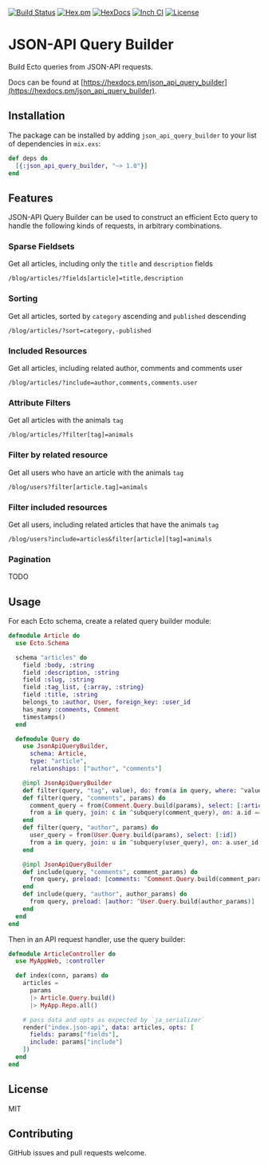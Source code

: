 [![Build Status](https://img.shields.io/travis/mbuhot/json_api_query_builder.svg?branch=master)](https://travis-ci.org/mbuhot/json_api_query_builder)
[![Hex.pm](https://img.shields.io/hexpm/v/json_api_query_builder.svg)](https://hex.pm/packages/json_api_query_builder)
[![HexDocs](https://img.shields.io/badge/api-docs-yellow.svg)](https://hexdocs.pm/json_api_query_builder/)
[![Inch CI](http://inch-ci.org/github/mbuhot/json_api_query_builder.svg)](http://inch-ci.org/github/mbuhot/json_api_query_builder)
[![License](https://img.shields.io/hexpm/l/json_api_query_builder.svg)](https://github.com/mbuhot/json_api_query_builder/blob/master/LICENSE)

# JSON-API Query Builder

Build Ecto queries from JSON-API requests.

Docs can be found at [https://hexdocs.pm/json_api_query_builder](https://hexdocs.pm/json_api_query_builder).

## Installation

The package can be installed by adding `json_api_query_builder` to your list of dependencies in `mix.exs`:

```elixir
def deps do
  [{:json_api_query_builder, "~> 1.0"}]
end
```

## Features

JSON-API Query Builder can be used to construct an efficient Ecto query to handle the following kinds of requests, in arbitrary combinations.

### Sparse Fieldsets

Get all articles, including only the `title` and `description` fields

`/blog/articles/?fields[article]=title,description`

### Sorting

Get all articles, sorted by `category` ascending and `published` descending

`/blog/articles/?sort=category,-published`

### Included Resources

Get all articles, including related author, comments and comments user

`/blog/articles/?include=author,comments,comments.user`

### Attribute Filters

Get all articles with the animals `tag`

`/blog/articles/?filter[tag]=animals`

### Filter by related resource

Get all users who have an article with the animals `tag`

`/blog/users?filter[article.tag]=animals`

### Filter included resources

Get all users, including related articles that have the animals `tag`

`/blog/users?include=articles&filter[article][tag]=animals`

### Pagination

TODO

## Usage

For each Ecto schema, create a related query builder module:

```elixir
defmodule Article do
  use Ecto.Schema

  schema "articles" do
    field :body, :string
    field :description, :string
    field :slug, :string
    field :tag_list, {:array, :string}
    field :title, :string
    belongs_to :author, User, foreign_key: :user_id
    has_many :comments, Comment
    timestamps()
  end

  defmodule Query do
    use JsonApiQueryBuilder,
      schema: Article,
      type: "article",
      relationships: ["author", "comments"]

    @impl JsonApiQueryBuilder
    def filter(query, "tag", value), do: from(a in query, where: ^value in a.tag_list)
    def filter(query, "comments", params) do
      comment_query = from(Comment.Query.build(params), select: [:article_id], distinct: true)
      from a in query, join: c in ^subquery(comment_query), on: a.id == c.article_id
    end
    def filter(query, "author", params) do
      user_query = from(User.Query.build(params), select: [:id])
      from a in query, join: u in ^subquery(user_query), on: a.user_id == u.id
    end

    @impl JsonApiQueryBuilder
    def include(query, "comments", comment_params) do
      from query, preload: [comments: ^Comment.Query.build(comment_params)]
    end
    def include(query, "author", author_params) do
      from query, preload: [author: ^User.Query.build(author_params)]
    end
  end
end
```

Then in an API request handler, use the query builder:

```elixir
defmodule ArticleController do
  use MyAppWeb, :controller

  def index(conn, params) do
    articles =
      params
      |> Article.Query.build()
      |> MyApp.Repo.all()

    # pass data and opts as expected by `ja_serializer`
    render("index.json-api", data: articles, opts: [
      fields: params["fields"],
      include: params["include"]
    ])
  end
end
```

## License

MIT

## Contributing

GitHub issues and pull requests welcome.

